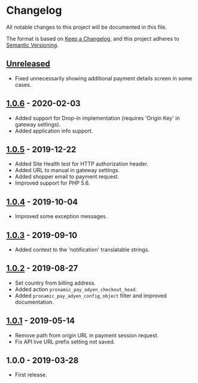 # Changelog
All notable changes to this project will be documented in this file.

The format is based on [Keep a Changelog](https://keepachangelog.com/en/1.0.0/),
and this project adheres to [Semantic Versioning](https://semver.org/spec/v2.0.0.html).

## [Unreleased][unreleased]
- Fixed unnecessarily showing additional payment details screen in some cases.

## [1.0.6] - 2020-02-03
- Added support for Drop-in implementation (requires 'Origin Key' in gateway settings).
- Added application info support.

## [1.0.5] - 2019-12-22
- Added Site Health test for HTTP authorization header.
- Added URL to manual in gateway settings.
- Added shopper email to payment request.
- Improved support for PHP 5.6.

## [1.0.4] - 2019-10-04
- Improved some exception messages.

## [1.0.3] - 2019-09-10
- Added context to the 'notification' translatable strings.

## [1.0.2] - 2019-08-27
- Set country from billing address.
- Added action `pronamic_pay_adyen_checkout_head`.
- Added `pronamic_pay_adyen_config_object` filter and improved documentation.

## [1.0.1] - 2019-05-14
- Remove path from origin URL in payment session request.
- Fix API live URL prefix setting not saved.

## 1.0.0 - 2019-03-28
- First release.

[unreleased]: https://github.com/wp-pay-gateways/adyen/compare/1.0.6...HEAD
[1.0.6]: https://github.com/wp-pay-gateways/adyen/compare/1.0.5...1.0.6
[1.0.5]: https://github.com/wp-pay-gateways/adyen/compare/1.0.4...1.0.5
[1.0.4]: https://github.com/wp-pay-gateways/adyen/compare/1.0.3...1.0.4
[1.0.3]: https://github.com/wp-pay-gateways/adyen/compare/1.0.2...1.0.3
[1.0.2]: https://github.com/wp-pay-gateways/adyen/compare/1.0.1...1.0.2
[1.0.1]: https://github.com/wp-pay-gateways/adyen/compare/1.0.0...1.0.1
